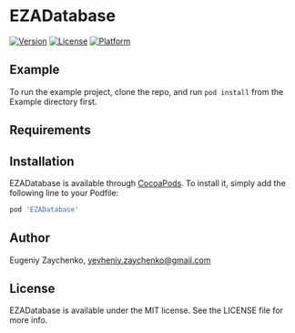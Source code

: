 # EZADatabase

[![Version](https://img.shields.io/cocoapods/v/EZADatabase.svg?style=flat)](https://cocoapods.org/pods/EZADatabase)
[![License](https://img.shields.io/cocoapods/l/EZADatabase.svg?style=flat)](https://cocoapods.org/pods/EZADatabase)
[![Platform](https://img.shields.io/cocoapods/p/EZADatabase.svg?style=flat)](https://cocoapods.org/pods/EZADatabase)

## Example

To run the example project, clone the repo, and run `pod install` from the Example directory first.

## Requirements

## Installation

EZADatabase is available through [CocoaPods](https://cocoapods.org). To install
it, simply add the following line to your Podfile:

```ruby
pod 'EZADatabase'
```

## Author

Eugeniy Zaychenko, yevheniy.zaychenko@gmail.com

## License

EZADatabase is available under the MIT license. See the LICENSE file for more info.
